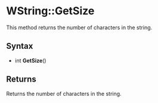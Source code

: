 # WString::GetSize #
This method returns the number of characters in the string.

## Syntax ##
- int **GetSize**()

## Returns ##
Returns the number of characters in the string.
